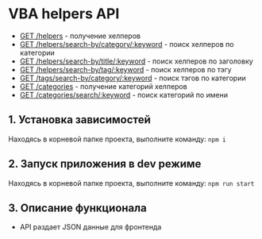# VBA helpers API

- [GET /helpers](https://vba-helpers-api.herokuapp.com/api/helpers) - получение хелперов
- [GET /helpers/search-by/category/:keyword](https://vba-helpers-api.herokuapp.com/api/helpers/search-by/category/числа) - поиск хелперов по категории
- [GET /helpers/search-by/title/:keyword](https://vba-helpers-api.herokuapp.com/api/helpers/search-by/title/получить%20индекс) - поиск хелперов по заголовку
- [GET /helpers/search-by/tag/:keyword](https://vba-helpers-api.herokuapp.com/api/helpers/search-by/tag/массив) - поиск хелперов по тэгу
- [GET /tags/search-by/category/:keyword](https://vba-helpers-api.herokuapp.com/api/tags/search-by/category/строки) - поиск тэгов по категории
- [GET /categories](https://vba-helpers-api.herokuapp.com/api/categories) - получение категорий хелперов
- [GET /categories/search/:keyword](https://vba-helpers-api.herokuapp.com/api/categories/search/строки) - поиск категорий по имени

## 1. Установка зависимостей
Находясь в корневой папке проекта, выполните команду:
`npm i`

## 2. Запуск приложения в dev режиме
Находясь в корневой папке проекта, выполните команду:
`npm run start`

## 3. Описание функционала
- API раздает JSON данные для фронтенда